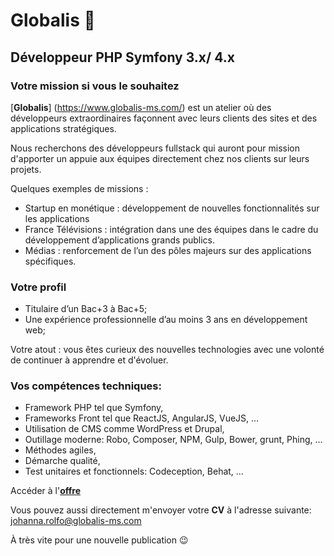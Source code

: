 # Globalis 🐘
## Développeur PHP Symfony 3.x/ 4.x

### Votre mission si vous le souhaitez 

[**Globalis**] (https://www.globalis-ms.com/) est un atelier où des développeurs extraordinaires façonnent avec leurs clients des sites et des applications stratégiques.

Nous recherchons des développeurs fullstack qui auront pour mission d'apporter un appuie aux équipes directement chez nos clients sur leurs projets.

Quelques exemples de missions :

- Startup en monétique : développement de nouvelles fonctionnalités sur les applications
- France Télévisions : intégration dans une des équipes dans le cadre du développement d’applications grands publics.
- Médias : renforcement de l’un des pôles majeurs sur des applications spécifiques.

### Votre profil

- Titulaire d’un Bac+3 à Bac+5; 
- Une expérience professionnelle d’au moins 3 ans en développement web;


Votre atout : vous êtes curieux des nouvelles technologies avec une volonté de continuer à apprendre et d'évoluer. 

### Vos compétences techniques:
 
- Framework PHP tel que Symfony,
- Frameworks Front tel que ReactJS, AngularJS, VueJS, …
- Utilisation de CMS comme WordPress et Drupal,
- Outillage moderne: Robo, Composer, NPM, Gulp, Bower, grunt, Phing, …
- Méthodes agiles,
- Démarche qualité,
- Test unitaires et fonctionnels: Codeception, Behat, …

Accéder à l'[**offre**](https://www.globalis-ms.com/jobs/offres-emploi-stage-mission/freelance-developpeur-symfony/ "C'est parti")  

Vous pouvez aussi directement m'envoyer votre **CV** à l'adresse suivante: <johanna.rolfo@globalis-ms.com>

À très vite pour une nouvelle publication 😉